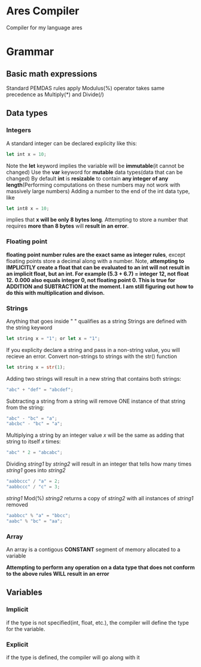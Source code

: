 # Ares Compiler
Compiler for my language ares
# Grammar
## Basic math expressions
Standard PEMDAS rules apply
Modulus(%) operator takes same precedence as Multiply(*) and Divide(/)

## Data types
### Integers
A standard integer can be declared explicity like this:
```rust
let int x = 10;
```
Note the **let** keyword implies the variable will be **immutable**(it cannot be changed)
Use the **var** keyword for **mutable** data types(data that can be changed)
By default **int** is **resizable** to contain **any integer of any length**(Performing computations on these numbers may not work with massively large numbers)
Adding a number to the end of the int data type, like 
```rust
let int8 x = 10;
```
implies that **x will be only 8 bytes long**. Attempting to store a number that requires **more than 8 bytes** will **result in an error**.
### Floating point
**floating point number rules are the exact same as integer rules**, except floating points store a decimal along with a number. Note, **attempting to IMPLICITLY create a float that can be evaluated to an int will not result in an implicit float, but an int. For example (5.3 + 6.7) = integer 12, not float 12. 0.000 also equals integer 0, not floating point 0. This is true for ADDITION and SUBTRACTION at the moment. I am still figuring out how to do this with multiplication and divison.**
### Strings
Anything that goes inside " " qualifies as a string
Strings are defined with the string keyword
```rust
let string x = "1"; or let x = "1";
```
If you explicity declare a string and pass in a non-string value, you will recieve an error. Convert non-strings to strings with the str() function
```rust
let string x = str(1);
``` 
Adding two strings will result in a new string that contains both strings:
```rust
"abc" + "def" = "abcdef";
```
Subtracting a string from a string will remove ONE instance of that string from the string:
```rust
"abc" - "bc" = "a";
"abcbc" - "bc" = "a";
```
Multiplying a string by an integer value *x* will be the same as adding that string to itself *x* times:
```rust
"abc" * 2 = "abcabc";
```

Dividing  *string1* by  *string2* will result in an integer that tells how many times *string1* goes into *string2*
```rust
"aabbccc" / "a" = 2;
"aabbccc" / "c" = 3;
```
*string1* Mod(%) *string2* returns a copy of *string2* with all instances of *string1* removed

```rust
"aabbcc" % "a" = "bbcc";
"aabc" % "bc" = "aa";
```
### Array
An array is a contigous **CONSTANT** segment of memory allocated to a variable


**Attempting to perform any operation on a data type that does not conform to the above rules WILL result in an error**



## Variables   
### Implicit
if the type is not specified(int, float, etc.), the compiler will define the type for the variable. 
### Explicit
if the type is defined, the compiler will go along with it
